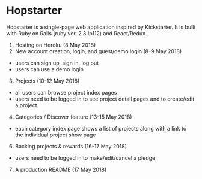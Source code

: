 # Hopstarter

[Live]: http://hopstarter.herokuapp.com/#/home

Hopstarter is a single-page web application inspired by Kickstarter. It is built with Ruby on Rails (ruby ver. 2.3.1p112) and React/Redux.

1. Hosting on Heroku (8 May 2018)   
2. New account creation, login, and guest/demo login (8-9 May 2018)   
* users can sign up, sign in, log out   
* users can use a demo login   
3. Projects (10-12 May 2018)   
* all users can browse project index pages   
* users need to be logged in to see project detail pages and to create/edit a project   
4. Categories / Discover feature (13-15 May 2018)      
* each category index page shows a list of projects along with a link to the individual project show page
6. Backing projects & rewards (16-17 May 2018)   
* users need to be logged in to make/edit/cancel a pledge  
7. A production README (17 May 2018)     
